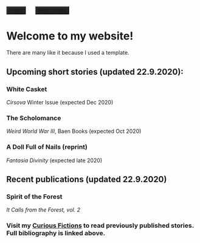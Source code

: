 ## <button type="button" body style="background-color:#252525;">[About](about.md)</button>&nbsp;&nbsp;&nbsp;&nbsp; <button type="button" body style="background-color:#252525;">[Bibliography](bibliography.md)</button>

# Welcome to my website!

There are many like it because I used a template.

## Upcoming short stories (updated 22.9.2020):

### White Casket
_Cirsova_ Winter Issue (expected Dec 2020)

### The Scholomance
_Weird World War III_, Baen Books (expected Oct 2020)

### A Doll Full of Nails (reprint)
_Fantasia Divinity_ (expected late 2020)

## Recent publications (updated 22.9.2020)

### Spirit of the Forest
_It Calls from the Forest, vol. 2_

### Visit my <a href="https://curiousfictions.com/authors/111-ville-merilainen">Curious Fictions</a> to read previously published stories. Full bibliography is linked above.
